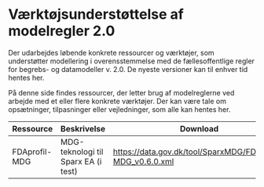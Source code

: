 # Værktøjsunderstøttelse af modelregler 2.0
Der udarbejdes løbende konkrete ressourcer og værktøjer, som understøtter modellering i overensstemmelse med de fællesoffentlige regler for begrebs- og datamodeller v. 2.0. De nyeste versioner kan til enhver tid hentes her.

På denne side findes ressourcer, der letter brug af modelreglerne ved arbejde med et eller flere konkrete værktøjer. Der kan være tale om opsætninger, tilpasninger eller vejledninger, som alle kan hentes her.

Ressource | Beskrivelse | Download
------------ | ------------- | -------------
FDAprofil-MDG | MDG-teknologi til Sparx EA (i test) | https://data.gov.dk/tool/SparxMDG/FDAprofil-MDG_v0.6.0.xml

